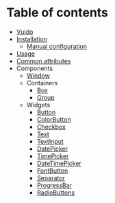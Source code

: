 # Table of contents

* [Vuido](README.md)
* [Installation](installation/README.md)
  * [Manual configuration](installation/manual-configuration.md)
* [Usage](usage.md)
* [Common attributes](common-attributes.md)
* Components
  * [Window](components/window.md)
  * Containers
    * [Box](components/containers/box.md)
    * [Group](components/containers/group.md)
  * Widgets
    * [Button](components/widgets/button.md)
    * [ColorButton](components/widgets/colorbutton.md)
    * [Checkbox](components/widgets/checkbox.md)
    * [Text](components/widgets/text.md)
    * [TextInput](components/widgets/textinput.md)
    * [DatePicker](components/widgets/datepicker.md)
    * [TimePicker](components/widgets/timepicker.md)
    * [DateTimePicker](components/widgets/datetimepicker.md)
    * [FontButton](components/widgets/fontbutton.md)    
    * [Separator](components/widgets/separator.md)
    * [ProgressBar](components/widgets/progressbar.md)
    * [RadioButtons](components/widgets/radiobuttons.md)

